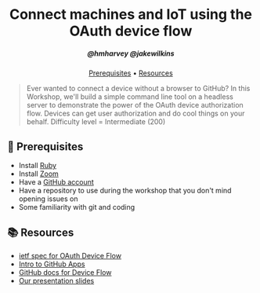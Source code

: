 <h1 align="center">Connect machines and IoT using the OAuth device flow</h1>
<h5 align="center">@hmharvey @jakewilkins</h3>

<p align="center">
  <a href="#mega-prerequisites">Prerequisites</a> •
  <a href="#books-resources">Resources</a>
</p>

> Ever wanted to connect a device without a browser to GitHub? In this Workshop, we'll build a simple command line tool on a headless server to demonstrate the power of the OAuth device authorization flow. Devices can get user authorization and do cool things on your behalf. Difficulty level = Intermediate (200)

## :mega: Prerequisites
- Install [Ruby](https://www.ruby-lang.org/en/)
- Install [Zoom](https://zoom.us/)
- Have a [GitHub account](https://github.com/)
- Have a repository to use during the workshop that you don't mind opening issues on
- Some familiarity with git and coding

## :books: Resources
- [ietf spec for OAuth Device Flow](https://tools.ietf.org/html/rfc8628)
- [Intro to GitHub Apps](https://docs.github.com/developers/apps/about-apps)
- [GitHub docs for Device Flow](https://docs.github.com/developers/apps/authorizing-oauth-apps#device-flow)
- [Our presentation slides](coming_soon)
